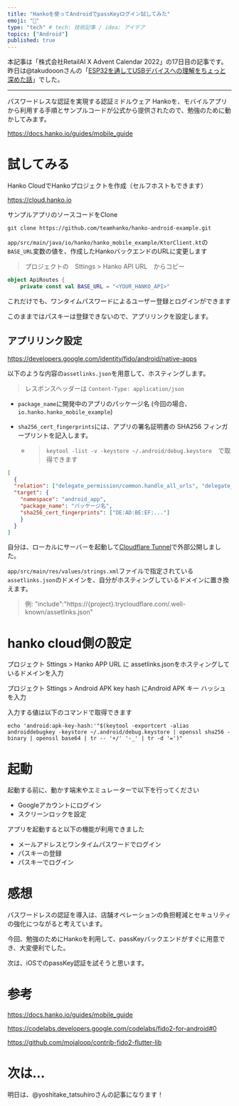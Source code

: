 ```yaml
---
title: "Hankoを使ってAndroidでpassKeyログイン試してみた"
emoji: "🎃"
type: "tech" # tech: 技術記事 / idea: アイデア
topics: ["Android"]
published: true
---
```


本記事は「株式会社RetailAI X Advent Calendar 2022」の17日目の記事です。
昨日は@takudooonさんの「[ESP32を通してUSBデバイスへの理解をちょっと深めた話](https://zenn.dev/takudooon/articles/79345e925bba01)」でした。

---

パスワードレスな認証を実現する認証ミドルウェア Hankoを、モバイルアプリから利用する手順とサンプルコードが公式から提供されたので、勉強のために動かしてみます。

https://docs.hanko.io/guides/mobile_guide

# 試してみる

Hanko CloudでHankoプロジェクトを作成（セルフホストもできます）

https://cloud.hanko.io


サンプルアプリのソースコードをClone

```
git clone https://github.com/teamhanko/hanko-android-example.git
```


`app/src/main/java/io/hanko/hanko_mobile_example/KtorClient.kt`の`BASE_URL`変数の値を、作成したHankoバックエンドのURLに変更します

> プロジェクトの　Sttings > Hanko API URL　からコピー

```kotlin
object ApiRoutes {
    private const val BASE_URL = "<YOUR_HANKO_API>"
```

これだけでも、ワンタイムパスワードによるユーザー登録とログインができます

このままではパスキーは登録できないので、アプリリンクを設定します。

## アプリリンク設定

https://developers.google.com/identity/fido/android/native-apps

以下のような内容の`assetlinks.json`を用意して、ホスティングします。
> レスポンスヘッダーは `Content-Type: application/json`

- `package_name`に開発中のアプリのパッケージ名 (今回の場合、`io.hanko.hanko_mobile_example`)

- `sha256_cert_fingerprints`には、アプリの署名証明書の SHA256 フィンガープリントを記入します。
  - > `keytool -list -v -keystore ~/.android/debug.keystore`　で取得できます

```json
[
  {
  "relation": ["delegate_permission/common.handle_all_urls", "delegate_permission/common.get_login_creds"],
  "target": {
    "namespace": "android_app",
    "package_name": "パッケージ名",
    "sha256_cert_fingerprints": ["DE:AD:BE:EF:..."]
    }
  }
]
```

自分は、ローカルにサーバーを起動して[Cloudflare Tunnel](https://developers.cloudflare.com/cloudflare-one/connections/connect-apps/)で外部公開しました。

`app/src/main/res/values/strings.xml`ファイルで指定されている`assetlinks.json`のドメインを、自分がホスティングしているドメインに置き換えます。

> 例:  \"include\":"https://{project}.trycloudflare.com/.well-known/assetlinks.json\"


# hanko cloud側の設定

プロジェクト Sttings > Hanko APP URL に assetlinks.jsonをホスティングしているドメインを入力

プロジェクト Sttings > Android APK key hash にAndroid APK キー ハッシュを入力

入力する値は以下のコマンドで取得できます
```
echo 'android:apk-key-hash:'"$(keytool -exportcert -alias androiddebugkey -keystore ~/.android/debug.keystore | openssl sha256 -binary | openssl base64 | tr -- '+/' '-_' | tr -d '=')"
```


# 起動

起動する前に、動かす端末やエミュレーターで以下を行ってください

- Googleアカウントにログイン
- スクリーンロックを設定

アプリを起動すると以下の機能が利用できました

- メールアドレスとワンタイムパスワードでログイン
- パスキーの登録
- パスキーでログイン

# 感想


パスワードレスの認証を導入は、店舗オペレーションの負担軽減とセキュリティの強化につながると考えています。

今回、勉強のためにHankoを利用して、passKeyバックエンドがすぐに用意でき、大変便利でした。

次は、iOSでのpassKey認証を試そうと思います。

# 参考

https://docs.hanko.io/guides/mobile_guide

https://codelabs.developers.google.com/codelabs/fido2-for-android#0

https://github.com/mojaloop/contrib-fido2-flutter-lib


# 次は…

明日は、@yoshitake_tatsuhiroさんの記事になります！



